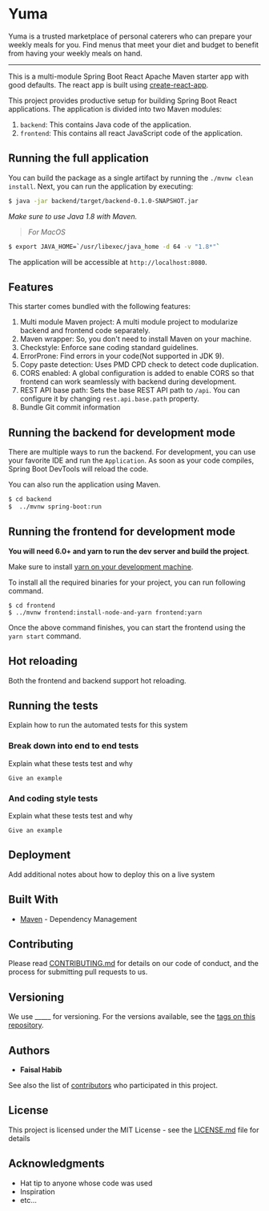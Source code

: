 # Yuma

Yuma is a trusted marketplace of personal caterers who can prepare your weekly meals for you. Find menus that meet your diet and budget to benefit from having your weekly meals on hand.

-----

This is a multi-module Spring Boot React Apache Maven starter app with good defaults. The react app is built using [create-react-app](https://github.com/facebookincubator/create-react-app).

This project provides productive setup for building Spring Boot React applications. The application is divided into two Maven modules:

1. `backend`: This contains Java code of the application.
2. `frontend`: This contains all react JavaScript code of the application.

## Running the full application

You can build the package as a single artifact by running the `./mvnw clean install`.
Next, you can run the application by executing:

```bash
$ java -jar backend/target/backend-0.1.0-SNAPSHOT.jar
```

*Make sure to use Java 1.8 with Maven.*

>*For MacOS*
```bash
$ export JAVA_HOME=`/usr/libexec/java_home -d 64 -v "1.8*"`
```

The application will be accessible at `http://localhost:8080`.

## Features

This starter comes bundled with the following features:

1. Multi module Maven project: A multi module project to modularize backend and frontend code separately.
2. Maven wrapper: So, you don't need to install Maven on your machine.
3. Checkstyle: Enforce sane coding standard guidelines.
4. ErrorProne: Find errors in your code(Not supported in JDK 9).
5. Copy paste detection: Uses PMD CPD check to detect code duplication.
6. CORS enabled: A global configuration is added to enable CORS so that frontend can work seamlessly with backend during development.
7. REST API base path: Sets the base REST API path to `/api`. You can configure it by changing `rest.api.base.path` property.
8. Bundle Git commit information

## Running the backend for development mode

There are multiple ways to run the backend. For development, you can use your favorite IDE and run the
`Application`. As soon as your code compiles, Spring Boot DevTools will reload the code.

You can also run the application using Maven.

```bash
$ cd backend
$  ../mvnw spring-boot:run
```

## Running the frontend for development mode

**You will need 6.0+ and yarn to run the dev server and build the project**.

Make sure to install [yarn on your development machine](https://yarnpkg.com/en/docs/install).

To install all the required binaries for your project, you can run following command.

```
$ cd frontend
$ ../mvnw frontend:install-node-and-yarn frontend:yarn
```

Once the above command finishes, you can start the frontend using the `yarn start` command.

## Hot reloading

Both the frontend and backend support hot reloading.

## Running the tests

Explain how to run the automated tests for this system

### Break down into end to end tests

Explain what these tests test and why

```
Give an example
```

### And coding style tests

Explain what these tests test and why

```
Give an example
```

## Deployment

Add additional notes about how to deploy this on a live system

## Built With

* [Maven](https://maven.apache.org/) - Dependency Management

## Contributing

Please read [CONTRIBUTING.md](https://gist.github.com/PurpleBooth/b24679402957c63ec426) for details on our code of conduct, and the process for submitting pull requests to us.

## Versioning

We use _____ for versioning. For the versions available, see the [tags on this repository](https://github.com/your/project/tags). 

## Authors

* **Faisal Habib** 

See also the list of [contributors](https://github.com/your/project/contributors) who participated in this project.

## License

This project is licensed under the MIT License - see the [LICENSE.md](LICENSE.md) file for details

## Acknowledgments

* Hat tip to anyone whose code was used
* Inspiration
* etc...
